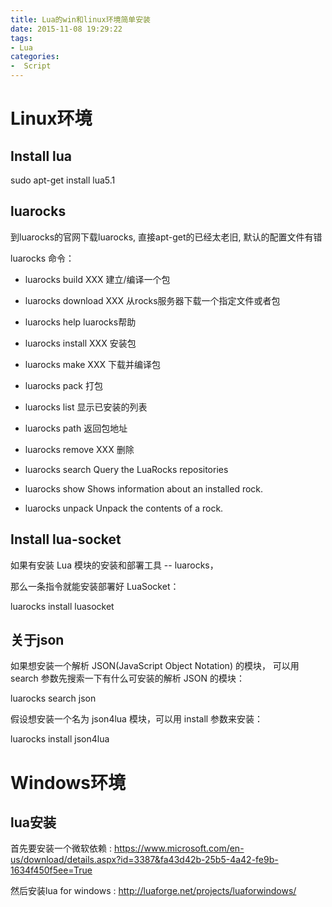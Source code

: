 ```yaml
---
title: Lua的win和linux环境简单安装
date: 2015-11-08 19:29:22
tags:
- Lua
categories:
-  Script
---
```


# Linux环境

## Install lua

sudo apt-get install lua5.1

<!--more -->

## luarocks

到luarocks的官网下载luarocks, 直接apt-get的已经太老旧, 默认的配置文件有错

luarocks 命令：

- luarocks  build     XXX     建立/编译一个包

- luarocks  download XXX   从rocks服务器下载一个指定文件或者包

- luarocks  help                luarocks帮助

- luarocks  install     XXX    安装包

- luarocks  make      XXX    下载并编译包

- luarocks  pack                打包

- luarocks  list                   显示已安装的列表

- luarocks  path                返回包地址

- luarocks  remove  XXX     删除

- luarocks  search               Query the LuaRocks repositories

- luarocks    show                    Shows information about an installed rock.

- luarocks    unpack                 Unpack the contents of a rock.


## Install lua-socket

如果有安装 Lua 模块的安装和部署工具 -- luarocks，

那么一条指令就能安装部署好 LuaSocket： 

luarocks install luasocket

## 关于json

如果想安装一个解析 JSON(JavaScript Object Notation) 的模块，
可以用 search 参数先搜索一下有什么可安装的解析 JSON 的模块：

luarocks search json

假设想安装一个名为 json4lua 模块，可以用 install 参数来安装：

luarocks install json4lua

# Windows环境

## lua安装

首先要安装一个微软依赖 : https://www.microsoft.com/en-us/download/details.aspx?id=3387&fa43d42b-25b5-4a42-fe9b-1634f450f5ee=True

然后安装lua for windows : http://luaforge.net/projects/luaforwindows/